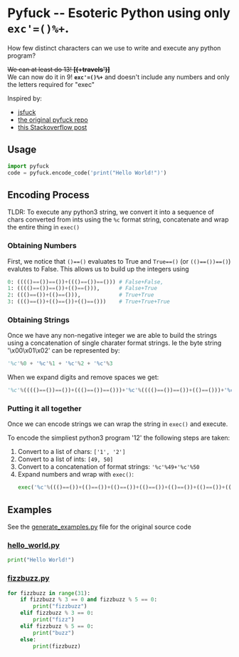 # Pyfuck -- Esoteric Python using only **`exc'=()%+`**.

How few distinct characters can we use to write and execute any python program?

~~We can at least do 13! **[(+travels')]**~~  
We can now do it in 9! **`exc'=()%+`** and doesn't include any numbers and only the letters required for "exec"

Inspired by:
- [jsfuck](jsfuck.com)
- [the original pyfuck repo](https://github.com/wanqizhu/pyfuck)
- [this Stackoverflow post](https://codegolf.stackexchange.com/a/110677)

## Usage
```python
import pyfuck
code = pyfuck.encode_code('print("Hello World!")')
```

## Encoding Process
TLDR: To execute any python3 string, we convert it into a sequence of chars converted from ints using the `%c` format string, concatenate and wrap the entire thing in `exec()`

### Obtaining Numbers
First, we notice that `()==()` evaluates to True and `True==()` (or `(()==())==()`) evalutes to False. This allows us to build up the integers using 
```python
0: (((()==())==())+((()==())==())) # False+False,
1: (((()==())==())+(()==())),      # False+True
2: ((()==())+(()==())),            # True+True
3: ((()==())+(()==())+(()==()))    # True+True+True
```

### Obtaining Strings
Once we have any non-negative integer we are able to build the strings using a concatenation of single charater format strings. Ie the byte string '\x00\x01\x02' can be represented by:
```python
'%c'%0 + '%c'%1 + '%c'%2 + '%c'%3
```
When we expand digits and remove spaces we get:
```python
'%c'%(((()==())==())+((()==())==()))+'%c'%(((()==())==())+(()==()))+'%c'%((()==())+(()==()))+'%c'%((()==())+(()==())+(()==()))
```

### Putting it all together
Once we can encode strings we can wrap the string in `exec()` and execute.

To encode the simpliest python3 program '12' the following steps are taken:
1) Convert to a list of chars:  `['1', '2']`
2) Convert to a list of ints:  `[49, 50]`
3) Convert to a concatenation of format strings:  `'%c'%49+'%c'%50`
4) Expand numbers and wrap with `exec()`:
    ```python
    exec('%c'%((()==())+(()==())+(()==())+(()==())+(()==())+(()==())+(()==())+(()==())+(()==())+(()==())+(()==())+(()==())+(()==())+(()==())+(()==())+(()==())+(()==())+(()==())+(()==())+(()==())+(()==())+(()==())+(()==())+(()==())+(()==())+(()==())+(()==())+(()==())+(()==())+(()==())+(()==())+(()==())+(()==())+(()==())+(()==())+(()==())+(()==())+(()==())+(()==())+(()==())+(()==())+(()==())+(()==())+(()==())+(()==())+(()==())+(()==())+(()==())+(()==()))+'%c'%((()==())+(()==())+(()==())+(()==())+(()==())+(()==())+(()==())+(()==())+(()==())+(()==())+(()==())+(()==())+(()==())+(()==())+(()==())+(()==())+(()==())+(()==())+(()==())+(()==())+(()==())+(()==())+(()==())+(()==())+(()==())+(()==())+(()==())+(()==())+(()==())+(()==())+(()==())+(()==())+(()==())+(()==())+(()==())+(()==())+(()==())+(()==())+(()==())+(()==())+(()==())+(()==())+(()==())+(()==())+(()==())+(()==())+(()==())+(()==())+(()==())+(()==())))
    ```

## Examples
See the [generate_examples.py](./generate_examples.py) file for the original source code
### [hello_world.py](./examples/hello_world.py)
```python
print("Hello World!")
```

### [fizzbuzz.py](./examples/fizzbuzz.py)
```python
for fizzbuzz in range(31):
    if fizzbuzz % 3 == 0 and fizzbuzz % 5 == 0:
        print("fizzbuzz")
    elif fizzbuzz % 3 == 0:
        print("fizz")
    elif fizzbuzz % 5 == 0:
        print("buzz")
    else:
        print(fizzbuzz)
```